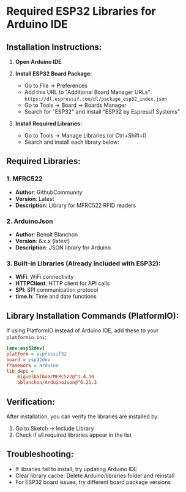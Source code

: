 # Required ESP32 Libraries for Arduino IDE

## Installation Instructions:

1. **Open Arduino IDE**
2. **Install ESP32 Board Package:**
   - Go to File → Preferences
   - Add this URL to "Additional Board Manager URLs":
     `https://dl.espressif.com/dl/package_esp32_index.json`
   - Go to Tools → Board → Boards Manager
   - Search for "ESP32" and install "ESP32 by Espressif Systems"

3. **Install Required Libraries:**
   - Go to Tools → Manage Libraries (or Ctrl+Shift+I)
   - Search and install each library below:

## Required Libraries:

### 1. MFRC522
- **Author**: GithubCommunity
- **Version**: Latest
- **Description**: Library for MFRC522 RFID readers

### 2. ArduinoJson
- **Author**: Benoit Blanchon
- **Version**: 6.x.x (latest)
- **Description**: JSON library for Arduino

### 3. Built-in Libraries (Already included with ESP32):
- **WiFi**: WiFi connectivity
- **HTTPClient**: HTTP client for API calls
- **SPI**: SPI communication protocol
- **time.h**: Time and date functions

## Library Installation Commands (PlatformIO):
If using PlatformIO instead of Arduino IDE, add these to your `platformio.ini`:

```ini
[env:esp32dev]
platform = espressif32
board = esp32dev
framework = arduino
lib_deps = 
    miguelbalboa/MFRC522@^1.4.10
    bblanchon/ArduinoJson@^6.21.3
```

## Verification:
After installation, you can verify the libraries are installed by:
1. Go to Sketch → Include Library
2. Check if all required libraries appear in the list

## Troubleshooting:
- If libraries fail to install, try updating Arduino IDE
- Clear library cache: Delete Arduino/libraries folder and reinstall
- For ESP32 board issues, try different board package versions